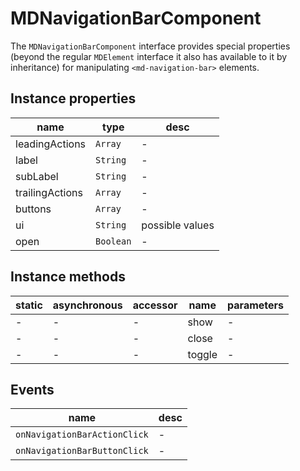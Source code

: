 # MDNavigationBarComponent

The `MDNavigationBarComponent` interface provides special properties (beyond the regular `MDElement` interface it also has available to it by inheritance) for manipulating `<md-navigation-bar>` elements.

## Instance properties

| name            | type      | desc            |
| --------------- | --------- | --------------- |
| leadingActions  | `Array`   | -               |
| label           | `String`  | -               |
| subLabel        | `String`  | -               |
| trailingActions | `Array`   | -               |
| buttons         | `Array`   | -               |
| ui              | `String`  | possible values |
| open            | `Boolean` | -               |

## Instance methods

| static | asynchronous | accessor | name   | parameters |
| ------ | ------------ | -------- | ------ | ---------- |
| -      | -            | -        | show   | -          |
| -      | -            | -        | close  | -          |
| -      | -            | -        | toggle | -          |

## Events

| name                         | desc |
| ---------------------------- | ---- |
| `onNavigationBarActionClick` | -    |
| `onNavigationBarButtonClick` | -    |
